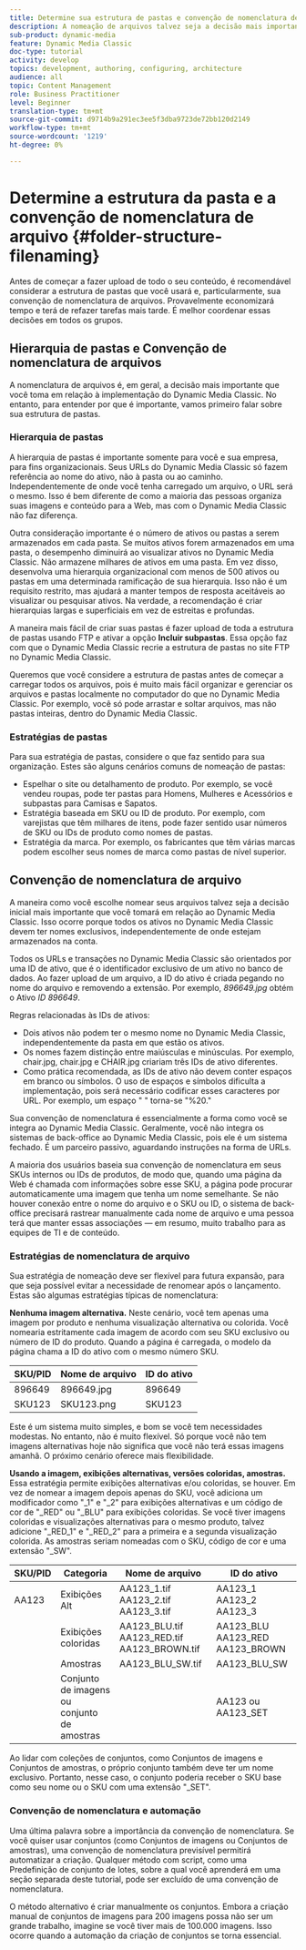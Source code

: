 ```yaml
---
title: Determine sua estrutura de pastas e convenção de nomenclatura de arquivos
description: A nomeação de arquivos talvez seja a decisão mais importante que você tomará ao implementar o Dynamic Media Classic. A estrutura de pastas também é importante. Saiba por que é tão importante e possível adotar abordagens para a estrutura de pastas e nomes de arquivos.
sub-product: dynamic-media
feature: Dynamic Media Classic
doc-type: tutorial
activity: develop
topics: development, authoring, configuring, architecture
audience: all
topic: Content Management
role: Business Practitioner
level: Beginner
translation-type: tm+mt
source-git-commit: d9714b9a291ec3ee5f3dba9723de72bb120d2149
workflow-type: tm+mt
source-wordcount: '1219'
ht-degree: 0%

---
```



# Determine a estrutura da pasta e a convenção de nomenclatura de arquivo {#folder-structure-filenaming}

Antes de começar a fazer upload de todo o seu conteúdo, é recomendável considerar a estrutura de pastas que você usará e, particularmente, sua convenção de nomenclatura de arquivos. Provavelmente economizará tempo e terá de refazer tarefas mais tarde. É melhor coordenar essas decisões em todos os grupos.

## Hierarquia de pastas e Convenção de nomenclatura de arquivos

A nomenclatura de arquivos é, em geral, a decisão mais importante que você toma em relação à implementação do Dynamic Media Classic. No entanto, para entender por que é importante, vamos primeiro falar sobre sua estrutura de pastas.

### Hierarquia de pastas

A hierarquia de pastas é importante somente para você e sua empresa, para fins organizacionais. Seus URLs do Dynamic Media Classic só fazem referência ao nome do ativo, não à pasta ou ao caminho. Independentemente de onde você tenha carregado um arquivo, o URL será o mesmo. Isso é bem diferente de como a maioria das pessoas organiza suas imagens e conteúdo para a Web, mas com o Dynamic Media Classic não faz diferença.

Outra consideração importante é o número de ativos ou pastas a serem armazenados em cada pasta. Se muitos ativos forem armazenados em uma pasta, o desempenho diminuirá ao visualizar ativos no Dynamic Media Classic. Não armazene milhares de ativos em uma pasta. Em vez disso, desenvolva uma hierarquia organizacional com menos de 500 ativos ou pastas em uma determinada ramificação de sua hierarquia. Isso não é um requisito restrito, mas ajudará a manter tempos de resposta aceitáveis ao visualizar ou pesquisar ativos. Na verdade, a recomendação é criar hierarquias largas e superficiais em vez de estreitas e profundas.

A maneira mais fácil de criar suas pastas é fazer upload de toda a estrutura de pastas usando FTP e ativar a opção **Incluir subpastas**. Essa opção faz com que o Dynamic Media Classic recrie a estrutura de pastas no site FTP no Dynamic Media Classic.

Queremos que você considere a estrutura de pastas antes de começar a carregar todos os arquivos, pois é muito mais fácil organizar e gerenciar os arquivos e pastas localmente no computador do que no Dynamic Media Classic. Por exemplo, você só pode arrastar e soltar arquivos, mas não pastas inteiras, dentro do Dynamic Media Classic.

### Estratégias de pastas

Para sua estratégia de pastas, considere o que faz sentido para sua organização. Estes são alguns cenários comuns de nomeação de pastas:

- Espelhar o site ou detalhamento de produto. Por exemplo, se você vendeu roupas, pode ter pastas para Homens, Mulheres e Acessórios e subpastas para Camisas e Sapatos.
- Estratégia baseada em SKU ou ID de produto. Por exemplo, com varejistas que têm milhares de itens, pode fazer sentido usar números de SKU ou IDs de produto como nomes de pastas.
- Estratégia da marca. Por exemplo, os fabricantes que têm várias marcas podem escolher seus nomes de marca como pastas de nível superior.

## Convenção de nomenclatura de arquivo

A maneira como você escolhe nomear seus arquivos talvez seja a decisão inicial mais importante que você tomará em relação ao Dynamic Media Classic. Isso ocorre porque todos os ativos no Dynamic Media Classic devem ter nomes exclusivos, independentemente de onde estejam armazenados na conta.

Todos os URLs e transações no Dynamic Media Classic são orientados por uma ID de ativo, que é o identificador exclusivo de um ativo no banco de dados. Ao fazer upload de um arquivo, a ID do ativo é criada pegando no nome do arquivo e removendo a extensão. Por exemplo, _896649.jpg_ obtém o Ativo _ID 896649_.

Regras relacionadas às IDs de ativos:

- Dois ativos não podem ter o mesmo nome no Dynamic Media Classic, independentemente da pasta em que estão os ativos.
- Os nomes fazem distinção entre maiúsculas e minúsculas. Por exemplo, chair.jpg, chair.jpg e CHAIR.jpg criariam três IDs de ativo diferentes.
- Como prática recomendada, as IDs de ativo não devem conter espaços em branco ou símbolos. O uso de espaços e símbolos dificulta a implementação, pois será necessário codificar esses caracteres por URL. Por exemplo, um espaço &quot; &quot; torna-se &quot;%20.&quot;

Sua convenção de nomenclatura é essencialmente a forma como você se integra ao Dynamic Media Classic. Geralmente, você não integra os sistemas de back-office ao Dynamic Media Classic, pois ele é um sistema fechado. É um parceiro passivo, aguardando instruções na forma de URLs.

A maioria dos usuários baseia sua convenção de nomenclatura em seus SKUs internos ou IDs de produtos, de modo que, quando uma página da Web é chamada com informações sobre esse SKU, a página pode procurar automaticamente uma imagem que tenha um nome semelhante. Se não houver conexão entre o nome do arquivo e o SKU ou ID, o sistema de back-office precisará rastrear manualmente cada nome de arquivo e uma pessoa terá que manter essas associações — em resumo, muito trabalho para as equipes de TI e de conteúdo.

### Estratégias de nomenclatura de arquivo

Sua estratégia de nomeação deve ser flexível para futura expansão, para que seja possível evitar a necessidade de renomear após o lançamento. Estas são algumas estratégias típicas de nomenclatura:

**Nenhuma imagem alternativa.** Neste cenário, você tem apenas uma imagem por produto e nenhuma visualização alternativa ou colorida. Você nomearia estritamente cada imagem de acordo com seu SKU exclusivo ou número de ID do produto. Quando a página é carregada, o modelo da página chama a ID do ativo com o mesmo número SKU.

| SKU/PID | Nome de arquivo | ID do ativo |
| ------- | ---------- | -------- |
| 896649 | 896649.jpg | 896649 |
| SKU123 | SKU123.png | SKU123 |

Este é um sistema muito simples, e bom se você tem necessidades modestas. No entanto, não é muito flexível. Só porque você não tem imagens alternativas hoje não significa que você não terá essas imagens amanhã. O próximo cenário oferece mais flexibilidade.

**Usando a imagem, exibições alternativas, versões coloridas, amostras.** Essa estratégia permite exibições alternativas e/ou coloridas, se houver. Em vez de nomear a imagem depois apenas do SKU, você adiciona um modificador como &quot;_1&quot; e &quot;_2&quot; para exibições alternativas e um código de cor de &quot;_RED&quot; ou &quot;_BLU&quot; para exibições coloridas. Se você tiver imagens coloridas e visualizações alternativas para o mesmo produto, talvez adicione &quot;_RED_1&quot; e &quot;_RED_2&quot; para a primeira e a segunda visualização colorida. As amostras seriam nomeadas com o SKU, código de cor e uma extensão &quot;_SW&quot;.

| SKU/PID | Categoria | Nome de arquivo | ID do ativo |
| ------- | ----------------------- | ------------------------------------------- | ------------------------------- |
| AA123 | Exibições Alt | AA123_1.tif AA123_2.tif AA123_3.tif | AA123_1 AA123_2 AA123_3 |
|  | Exibições coloridas | AA123_BLU.tif AA123_RED.tif AA123_BROWN.tif | AA123_BLU AA123_RED AA123_BROWN |
|  | Amostras | AA123_BLU_SW.tif | AA123_BLU_SW |
|  | Conjunto de imagens ou conjunto de amostras |  | AA123 ou AA123_SET | — |

Ao lidar com coleções de conjuntos, como Conjuntos de imagens e Conjuntos de amostras, o próprio conjunto também deve ter um nome exclusivo. Portanto, nesse caso, o conjunto poderia receber o SKU base como seu nome ou o SKU com uma extensão &quot;_SET&quot;.

### Convenção de nomenclatura e automação

Uma última palavra sobre a importância da convenção de nomenclatura. Se você quiser usar conjuntos (como Conjuntos de imagens ou Conjuntos de amostras), uma convenção de nomenclatura previsível permitirá automatizar a criação. Qualquer método com script, como uma Predefinição de conjunto de lotes, sobre a qual você aprenderá em uma seção separada deste tutorial, pode ser excluído de uma convenção de nomenclatura.

O método alternativo é criar manualmente os conjuntos. Embora a criação manual de conjuntos de imagens para 200 imagens possa não ser um grande trabalho, imagine se você tiver mais de 100.000 imagens. Isso ocorre quando a automação da criação de conjuntos se torna essencial.
